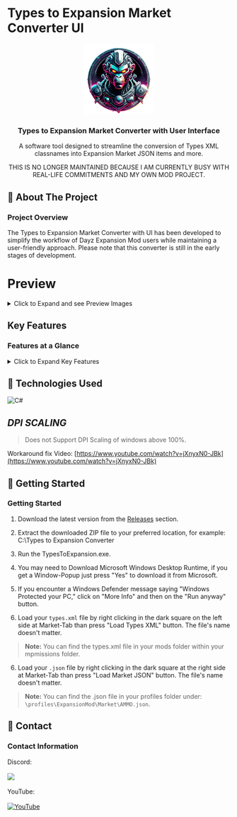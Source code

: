 # Types to Expansion Market Converter UI
<p align="center">
  <a href="https://github.com/Ninjin89/Types-to-Expansion-Market-Converter-UI">
    <img src="https://github.com/Ninjin89/Types-to-Expansion-Market-Converter-UI/blob/main/previews/icon2.png?raw=true" alt="Logo" width="160" height="160">
  </a>
</p>

<h3 align="center">Types to Expansion Market Converter with User Interface</h3>

<p align="center">A software tool designed to streamline the conversion of Types XML classnames into Expansion Market JSON items and more.</p>
<p align="center">THIS IS NO LONGER MAINTAINED BECAUSE I AM CURRENTLY BUSY WITH REAL-LIFE COMMITMENTS AND MY OWN MOD PROJECT.</p>

## :beginner: About The Project
### Project Overview

The Types to Expansion Market Converter with UI has been developed to simplify the workflow of Dayz Expansion Mod users while maintaining a user-friendly approach. Please note that this converter is still in the early stages of development.


# Preview
<details>
  <summary>Click to Expand and see Preview Images</summary>

Market Editor
![grafik](https://github.com/user-attachments/assets/545ff4e0-6b56-4302-81b7-bea953a39953)

Map Tab to get Coordinates or set them for Missions,TraderZones and more
![grafik](https://github.com/Ninjin89/Types-to-Expansion-Market-Converter-UI/assets/25750563/7ff8908a-9e76-4fb9-8589-946475c6bebf)

XML Editor with Preview:
![grafik](https://github.com/user-attachments/assets/8d24e85b-fb39-4666-a0b7-61d494d1c78c)

XML Editor
![grafik](https://github.com/Ninjin89/Types-to-Expansion-Market-Converter-UI/assets/25750563/190d86aa-14cb-452f-b967-9512a4a03fbc)

Market Colors
![grafik](https://github.com/Ninjin89/Types-to-Expansion-Market-Converter-UI/assets/25750563/201aeb63-5797-4283-bc79-ae18ee1c9589)

Quests
![grafik](https://github.com/Ninjin89/Types-to-Expansion-Market-Converter-UI/assets/25750563/738e0e82-b0c0-4d9a-bde9-83b2e6c560e4)

Quest Objectives
![grafik](https://github.com/Ninjin89/Types-to-Expansion-Market-Converter-UI/assets/25750563/f2580541-05fd-4cb0-b693-4caf06cfd695)

Converters
![grafik](https://github.com/user-attachments/assets/733e48f0-c550-41f5-afb6-62d04b8dcf38)

Loadouts:
![grafik](https://github.com/Ninjin89/Types-to-Expansion-Market-Converter-UI/assets/25750563/c584598f-e935-4381-a99f-5b4ad102ff3c)
</details>





## Key Features
### Features at a Glance

<details>
  <summary>Click to Expand Key Features</summary>

  | Feature                        | Availability |
  | ------------------------------- | :----------: |
  | Add Items from Types to Expansion Market |  ✔️  |
  | Add Spawn Attachments from Types |    ✔️      |
  | Add Variants from Types        |      ✔️      |
  | Advanced Dr Jones to Expansion [See v2.0.0.2](https://github.com/Ninjin89/Types-to-Expansion-Market-Converter-UI/releases/tag/v2.0.0.2)|   ✔️ |
  | Advanced TraderPlus Converter [See v2.0.4.2](https://github.com/Ninjin89/Types-to-Expansion-Market-Converter-UI/releases/tag/v2.0.4.2)|   ✔️ |
  | Ai Patrol Settings Edit |  ✔️ |
  | Ai Settings Edit |  ✔️ |
  | Airdrop Edit |  ✔️ |
  | Airdrop Mission Edit |  ✔️ |
  | AutoUpdater | ✔️  |
  | Bulk Value Editing             |      ✔️      |
  | Color Picker |   ✔️ |
  | Custom cfglimitsdefinitions               |      ✔️      |
  | Icon Picker |   ✔️ |
  | JSON Validity Check            |      ✔️      |
  | Loadout Editor |  ✔️ |
  | Map click for coordinates |  ✔️ |
  | Market File Creation |   ✔️ |
  | Multi-Selection                |      ✔️      |
  | Multilanguage Support (English,Russian,Chinese,Italian,Portuguese,Czech) |   ✔️ |
  | Quest Edit |  ✔️ |
  | Quest NPC Edit  | ✔️  |
  | Quest Objectives Edit  | ✔️  |
  | Quest Settings Edit  | ✔️  |
  | Real-time Auto Save            |      ✔️      |
  | Trader Edit |   ✔️ |
  | Vehicle Settings Editor |  ✔️ |
  | XML File Editing |      ✔️      |
  | XML Validity Check             |      ✔️      |
  | XML Live Preview in UI |  ✔️  |
  | Much more stuff |   ✔️ |

</details>






## :nut_and_bolt: Technologies Used

![C#](https://img.shields.io/badge/c%23-%23239120.svg?style=for-the-badge&logo=c-sharp&logoColor=white)






## *DPI SCALING*
> Does not Support DPI Scaling of windows above 100%.

Workaround fix Video: 
[https://www.youtube.com/watch?v=jXnyxN0-JBk](https://www.youtube.com/watch?v=jXnyxN0-JBk)




## :notebook: Getting Started
### Getting Started

1. Download the latest version from the [Releases](https://github.com/Ninjin89/Types-to-Expansion-Market-Converter-UI/releases) section.

2. Extract the downloaded ZIP file to your preferred location, for example:
C:\Types to Expansion Converter

3. Run the TypesToExpansion.exe.

4. You may need to Download Microsoft Windows Desktop Runtime, if you get a Window-Popup just press "Yes" to download it from Microsoft.

6. If you encounter a Windows Defender message saying "Windows Protected your PC," click on "More Info" and then on the "Run anyway" button.

7. Load your `types.xml` file by right clicking in the dark square on the left side at Market-Tab than press "Load Types XML" button. The file's name doesn't matter.

> **Note:** You can find the types.xml file in your mods folder within your mpmissions folder.

6. Load your `.json` file by right clicking in the dark square at the right side at Market-Tab than press "Load Market JSON" button. The file's name doesn't matter.

> **Note:** You can find the .json file in your profiles folder under:
`\profiles\ExpansionMod\Market\AMMO.json`.

## :rocket: Contact
### Contact Information

Discord:
<br></br>
<a href="https://discord.gg/mEPT9KNSxs"><img src="https://amplication.com/images/discord_banner_purple.svg" /></a>

YouTube:
<br></br>
<a href="https://www.youtube.com/@naij0291/videos" target="_blank">
  <img src="https://upload.wikimedia.org/wikipedia/commons/4/42/YouTube_icon_%282013-2017%29.png" alt="YouTube" width="68" height="45">
</a>





<!-- MARKDOWN LINKS & IMAGES -->
<!-- https://www.markdownguide.org/basic-syntax/#reference-style-links -->
[contributors-shield]: https://img.shields.io/github/contributors/github_username/repo_name.svg?style=for-the-badge
[contributors-url]: https://github.com/github_username/repo_name/graphs/contributors
[forks-shield]: https://img.shields.io/github/forks/github_username/repo_name.svg?style=for-the-badge
[forks-url]: https://github.com/github_username/repo_name/network/members
[stars-shield]: https://img.shields.io/github/stars/github_username/repo_name.svg?style=for-the-badge
[stars-url]: https://github.com/github_username/repo_name/stargazers
[issues-shield]: https://img.shields.io/github/issues/github_username/repo_name.svg?style=for-the-badge
[issues-url]: https://github.com/github_username/repo_name/issues
[license-shield]: https://img.shields.io/github/license/github_username/repo_name.svg?style=for-the-badge
[license-url]: https://github.com/github_username/repo_name/blob/master/LICENSE.txt
[linkedin-shield]: https://img.shields.io/badge/-LinkedIn-black.svg?style=for-the-badge&logo=linkedin&colorB=555
[linkedin-url]: https://linkedin.com/in/linkedin_username
[product-screenshot]: https://github.com/Ninjin89/Types-to-Expansion-Market-Converter-UI/blob/main/previews/1.2preview.gif?raw=true
[Next.js]: https://img.shields.io/badge/next.js-000000?style=for-the-badge&logo=nextdotjs&logoColor=white
[Next-url]: https://nextjs.org/
[React.js]: https://img.shields.io/badge/React-20232A?style=for-the-badge&logo=react&logoColor=61DAFB
[React-url]: https://reactjs.org/
[Vue.js]: https://img.shields.io/badge/Vue.js-35495E?style=for-the-badge&logo=vuedotjs&logoColor=4FC08D
[Vue-url]: https://vuejs.org/
[Angular.io]: https://img.shields.io/badge/Angular-DD0031?style=for-the-badge&logo=angular&logoColor=white
[Angular-url]: https://angular.io/
[Svelte.dev]: https://img.shields.io/badge/Svelte-4A4A55?style=for-the-badge&logo=svelte&logoColor=FF3E00
[Svelte-url]: https://svelte.dev/
[Laravel.com]: https://img.shields.io/badge/Laravel-FF2D20?style=for-the-badge&logo=laravel&logoColor=white
[Laravel-url]: https://laravel.com
[Bootstrap.com]: https://img.shields.io/badge/Bootstrap-563D7C?style=for-the-badge&logo=bootstrap&logoColor=white
[Bootstrap-url]: https://getbootstrap.com
[JQuery.com]: https://img.shields.io/badge/jQuery-0769AD?style=for-the-badge&logo=jquery&logoColor=white
